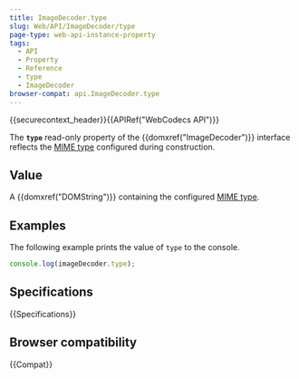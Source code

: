```yaml
---
title: ImageDecoder.type
slug: Web/API/ImageDecoder/type
page-type: web-api-instance-property
tags:
  - API
  - Property
  - Reference
  - type
  - ImageDecoder
browser-compat: api.ImageDecoder.type
---
```

{{securecontext_header}}{{APIRef("WebCodecs API")}}

The **`type`** read-only property of the {{domxref("ImageDecoder")}} interface reflects the [MIME type](/en-US/docs/Web/HTTP/Basics_of_HTTP/MIME_types) configured during construction.

## Value

A {{domxref("DOMString")}} containing the configured [MIME type](/en-US/docs/Web/HTTP/Basics_of_HTTP/MIME_types).

## Examples

The following example prints the value of `type` to the console.

```js
console.log(imageDecoder.type);
```

## Specifications

{{Specifications}}

## Browser compatibility

{{Compat}}
